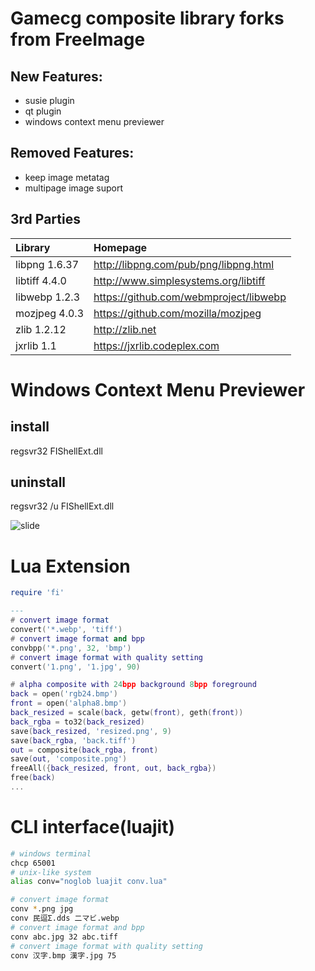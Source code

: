 # Gamecg composite library forks from FreeImage

## New Features:
* susie plugin
* qt plugin
* windows context menu previewer

## Removed Features:
* keep image metatag
* multipage image suport

## 3rd Parties
|Library|Homepage|
|:---|:---|
|libpng 1.6.37|http://libpng.com/pub/png/libpng.html|
|libtiff 4.4.0|http://www.simplesystems.org/libtiff|
|libwebp 1.2.3|https://github.com/webmproject/libwebp|
|mozjpeg 4.0.3|https://github.com/mozilla/mozjpeg|
|zlib 1.2.12|http://zlib.net|
|jxrlib 1.1|https://jxrlib.codeplex.com|

# Windows Context Menu Previewer
## install
regsvr32 FIShellExt.dll

## uninstall
regsvr32 /u FIShellExt.dll

![slide](http://paste.ubuntu.org.cn/i2993582.png)

# Lua Extension

```lua
require 'fi'

---
# convert image format
convert('*.webp', 'tiff')
# convert image format and bpp
convbpp('*.png', 32, 'bmp')
# convert image format with quality setting
convert('1.png', '1.jpg', 90)

# alpha composite with 24bpp background 8bpp foreground
back = open('rgb24.bmp')
front = open('alpha8.bmp')
back_resized = scale(back, getw(front), geth(front))
back_rgba = to32(back_resized)
save(back_resized, 'resized.png', 9)
save(back_rgba, 'back.tiff')
out = composite(back_rgba, front)
save(out, 'composite.png')
freeAll({back_resized, front, out, back_rgba})
free(back)
...
```

# CLI interface(luajit)
```bash
# windows terminal
chcp 65001
# unix-like system
alias conv="noglob luajit conv.lua"

# convert image format
conv *.png jpg
conv 民逗Σ.dds 二マビ.webp
# convert image format and bpp
conv abc.jpg 32 abc.tiff
# convert image format with quality setting
conv 汉字.bmp 漢字.jpg 75 
